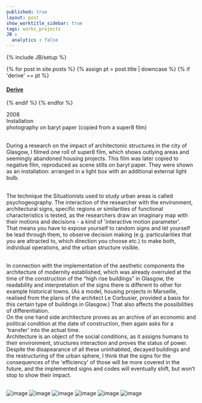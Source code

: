 ```yaml
---
published: true
layout: post
show_worktitle_sidebar: true
tags: works_projects
JB :
  analytics : false
---
```


{% include JB/setup %}


{% for post in site.posts %}
    {% assign pt = post.title | downcase %}
    {% if 'derive' == pt %}
<h4><a href="{{ BASE_PATH }}{{ post.url }}">Derive</a></h4>
    {% endif %}
{% endfor %}

<p>
2008<br />
Installation<br />
photography on baryt paper (copied from a super8 film)<br /><br />

During a research on the impact of architectonic structures in the city of Glasgow, I filmed one roll of super8 film, which shows outlying areas and seemingly abandoned housing projects. This film was later copied to negative film, reproduced as scene stills on baryt paper. They were shown as an installation: arranged in a light box with an additional external light bulb.<br /><br />

The technique the Situationists used to study urban areas is called psychogeography. The interaction of the researcher with the environment, architectural signs, specific regions or similarities of functional characteristics is tested, as the researchers draw an imaginary map with their motions and decisions - a kind of 'interactive motion parameter'.<br />
That means you have to expose yourself to random signs and let yourself be lead through them, to observe decision making (e.g. particularities that you are attracted to, which direction you choose etc.) to make both, individual operations, and the urban structure visible.<br /><br />

In connection with the implementation of the aesthetic components the architecture of modernity established, which was already overruled at the time of the construction of the “high rise buildings” in Glasgow, the readability and interpretation of the signs there is different to other for example historical towns. 
(As a model, housing projects in Marseille, realised from the plans of the architect Le Corbusier, provided a basis for this certain type of buildings in Glasgow.)
That also affects the possibilities of differentiation.
<br />
On the one hand side architecture proves as an archive of an economic and political condition at the date of construction, then again asks for a 'transfer' into the actual time.<br />
Architecture is an object of the social conditions, as it assigns humans to their environment, structures interaction and proves the status of power. Despite the disapearance of all these uninhabited, decayed buildings and the restructuring of the urban sphere, I think that the signs for the consequences of the 'efficiency' of those will be more covered in the future, and the implemented signs and codes will eventually shift, but won’t stop to show their impact.<br /><br />
</p>

<img src="{{ site.url }}/images/derive3.jpg" alt="image">

<img src="{{ site.url }}/images/derive1.jpg" alt="image">

<img src="{{ site.url }}/images/derive2.jpg" alt="image">

<img src="{{ site.url }}/images/derive7.jpg" alt="image">

<img src="{{ site.url }}/images/derive5.jpg" alt="image">

<img src="{{ site.url }}/images/derive6.jpg" alt="image">

